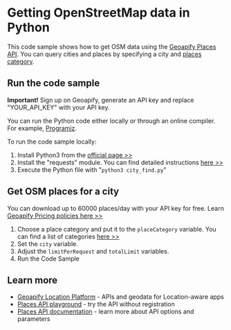 # Getting OpenStreetMap data in Python

This code sample shows how to get OSM data using the [Geoapify Places API](https://www.geoapify.com/places-api/). You can query cities and places by specifying a city and [places category](https://apidocs.geoapify.com/docs/places/#categories).

## Run the code sample

**Important!** Sign up on Geoapify, generate an API key and replace "YOUR_API_KEY" with your API key.

You can run the Python code either locally or through an online compiler. For example, [Programiz](https://www.programiz.com/python-programming/online-compiler/).

To run the code sample locally:
1. Install Python3 from the [official page >>](https://www.python.org/downloads/)
2. Install the "requests" module. You can find detailed instructions [here >>](https://pypi.org/project/requests/)
3. Execute the Python file with "`python3 city_find.py`"

## Get OSM places for a city

You can download up to 60000 places/day with your API key for free. Learn [Geoapify Pricing policies here >>](https://www.geoapify.com/pricing/)
1. Choose a place category and put it to the `placeCategory` variable. You can find a list of categories [here >>](https://apidocs.geoapify.com/docs/places/#categories)
2. Set the `city` variable.
3. Adjust the `limitPerRequest` and `totalLimit` variables.
4. Run the Code Sample

## Learn more
* [Geoapify Location Platform](https://www.geoapify.com/) - APIs and geodata for Location-aware apps
* [Places API playground](https://apidocs.geoapify.com/playground/places/) - try the API without registration
* [Places API documentation](https://apidocs.geoapify.com/docs/places/) - learn more about API options and parameters